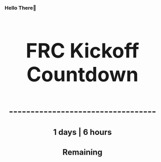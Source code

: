 ### Hello There👋

<!---START-TIMER--->
<h3 align='center' style='font-size: 64px;'>FRC Kickoff Countdown</h3>
<h3 align='center' style='font-size: 30px;'>----------------------------------</h3>
<h3 align='center' style='font-size: 25px;'>1 days | 6 hours</h3>
<h3 align='center' style='font-size: 25px;'>Remaining</h3>
<!---END-TIMER--->
